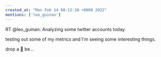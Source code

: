 ```yaml
---
created_at: "Mon Feb 14 08:12:10 +0000 2022"
mentions: ['leo_guinan']
---
```


RT @leo_guinan: Analyzing some twitter accounts today.

testing out some of my metrics and I'm seeing some interesting things.

drop a 👋 be…